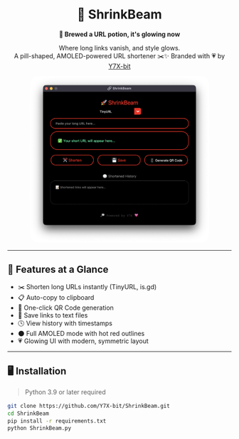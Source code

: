 <div align="center">

# 🚀 ShrinkBeam
**🧪 Brewed a URL potion, it's glowing now**

Where long links vanish, and style glows.<br>
A pill-shaped, AMOLED-powered URL shortener ✂️✨
Branded with 💗 by [Y7X-bit](https://github.com/Y7X-bit)


<img src="assets/1.png" width="80%" style="border-radius: 20px;">

</div>

---

## 🌟 Features at a Glance

- ✂️ Shorten long URLs instantly (TinyURL, is.gd)
- 📋 Auto-copy to clipboard
- 📱 One-click QR Code generation
- 💾 Save links to text files
- 🕓 View history with timestamps
- 🌑 Full AMOLED mode with hot red outlines
- 💗 Glowing UI with modern, symmetric layout

---

## 🖥️ Installation

> Python 3.9 or later required

```bash
git clone https://github.com/Y7X-bit/ShrinkBeam.git
cd ShrinkBeam
pip install -r requirements.txt
python ShrinkBeam.py